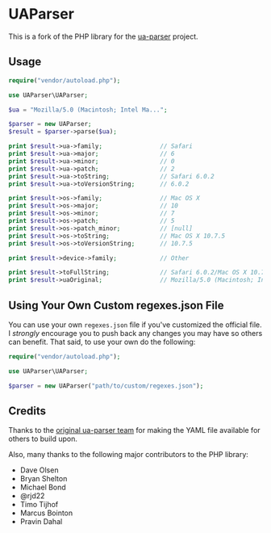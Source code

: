 # UAParser

This is a fork of the PHP library for the [ua-parser](https://github.com/tobie/ua-parser) project.


## Usage

```php
require("vendor/autoload.php");

use UAParser\UAParser;

$ua = "Mozilla/5.0 (Macintosh; Intel Ma...";

$parser = new UAParser;
$result = $parser->parse($ua);

print $result->ua->family;                // Safari
print $result->ua->major;                 // 6
print $result->ua->minor;                 // 0
print $result->ua->patch;                 // 2
print $result->ua->toString;              // Safari 6.0.2
print $result->ua->toVersionString;       // 6.0.2

print $result->os->family;                // Mac OS X
print $result->os->major;                 // 10
print $result->os->minor;                 // 7
print $result->os->patch;                 // 5
print $result->os->patch_minor;           // [null]
print $result->os->toString;              // Mac OS X 10.7.5
print $result->os->toVersionString;       // 10.7.5

print $result->device->family;            // Other

print $result->toFullString;              // Safari 6.0.2/Mac OS X 10.7.5
print $result->uaOriginal;                // Mozilla/5.0 (Macintosh; Intel Ma...
```

## Using Your Own Custom regexes.json File

You can use your own `regexes.json` file if you've customized the official file. I *strongly* encourage you to push back
any changes you may have so others can benefit. That said, to use your own do the following:

```php
require("vendor/autoload.php");

use UAParser\UAParser;

$parser = new UAParser("path/to/custom/regexes.json");
```

## Credits

Thanks to the [original ua-parser team](http://code.google.com/p/ua-parser/people/list) for making the YAML file
available for others to build upon.

Also, many thanks to the following major contributors to the PHP library:

* Dave Olsen
* Bryan Shelton
* Michael Bond
* @rjd22
* Timo Tijhof
* Marcus Bointon
* Pravin Dahal
